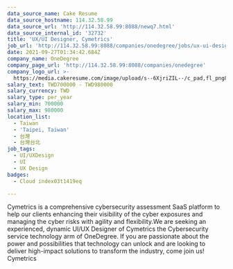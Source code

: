 ```yaml
---
data_source_name: Cake Resume
data_source_hostname: 114.32.58.99
data_source_url: 'http://114.32.58.99:8088/newq7.html'
data_source_internal_id: '32732'
title: 'UX/UI Designer, Cymetrics'
job_url: 'http://114.32.58.99:8088/companies/onedegree/jobs/ux-ui-designer-cyber-product'
date: 2021-09-27T01:34:42.684Z
company_name: OneDegree
company_page_url: 'http://114.32.58.99:8088/companies/onedegree'
company_logo_url: >-
  https://media.cakeresume.com/image/upload/s--6XjriZIL--/c_pad,fl_png8,h_200,w_200/v1642045226/dn9ctblwuesbjr2edfkx.png
salary_text: TWD700000 - TWD980000
salary_currency: TWD
salary_type: per_year
salary_min: 700000
salary_max: 980000
location_list:
  - Taiwan
  - 'Taipei, Taiwan'
  - 台灣
  - 台灣台北
job_tags:
  - UI/UXDesign
  - UI
  - UX Design
badges:
  - Cloud index03t1419eq

---
```


Cymetrics is a comprehensive cybersecurity assessment SaaS platform to help our clients enhancing their visibility of the cyber exposures and managing the cyber risks with agility and flexibility.We are seeking an experienced, dynamic UI/UX Designer of Cymetrics the Cybersecurity service technology arm of OneDegree. If you are passionate about the power and possibilities that technology can unlock and are looking to deliver high-impact solutions to transform the industry, come join us! Cymetrics